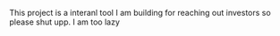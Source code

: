This project is a interanl tool I am building for reaching out investors so please shut upp. I am too lazy 